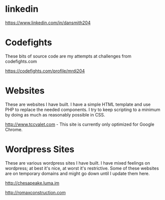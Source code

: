 # linkedin
https://www.linkedin.com/in/dansmith204

# Codefights
These bits of source code are my attempts at challenges from codefights.com

https://codefights.com/profile/mrdj204

# Websites
These are websites I have built. I have a simple HTML template and use PHP to replace the needed components. I try to keep scripting to a minimum by doing as much as reasonably possible in CSS.

http://www.tccvalet.com - This site is currently only optimized for Google Chrome.

# Wordpress Sites
These are various wordpress sites I have built. I have mixed feelings on wordpress; at best it's nice, at worst it's restrictive. Some of these websites are on temporary domains and might go down until I update them here.

http://chesapeake.luma.im

http://romaxconstruction.com
